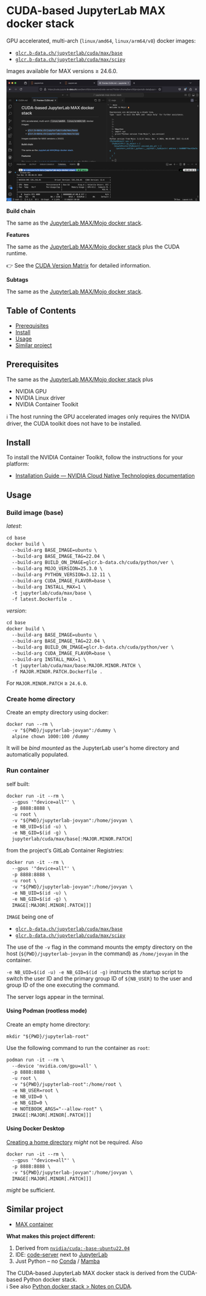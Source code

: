 # CUDA-based JupyterLab MAX docker stack

GPU accelerated, multi-arch (`linux/amd64`, `linux/arm64/v8`) docker images:

* [`glcr.b-data.ch/jupyterlab/cuda/max/base`](https://gitlab.b-data.ch/jupyterlab/cuda/max/base/container_registry)
* [`glcr.b-data.ch/jupyterlab/cuda/max/scipy`](https://gitlab.b-data.ch/jupyterlab/cuda/max/scipy/container_registry)

Images available for MAX versions ≥ 24.6.0.

![CUDA screenshot](assets/cuda-screenshot.png)

**Build chain**

The same as the
[JupyterLab MAX/Mojo docker stack](README.md#jupyterlab-maxmojo-docker-stack).

**Features**

The same as the
[JupyterLab MAX/Mojo docker stack](README.md#jupyterlab-maxmojo-docker-stack)
plus the CUDA runtime.

:point_right: See the [CUDA Version Matrix](CUDA_VERSION_MATRIX.md) for detailed
information.

**Subtags**

The same as the
[JupyterLab MAX/Mojo docker stack](README.md#jupyterlab-maxmojo-docker-stack).

## Table of Contents

* [Prerequisites](#prerequisites)
* [Install](#install)
* [Usage](#usage)
* [Similar project](#similar-project)

## Prerequisites

The same as the
[JupyterLab MAX/Mojo docker stack](README.md#prerequisites) plus

* NVIDIA GPU
* NVIDIA Linux driver
* NVIDIA Container Toolkit

:information_source: The host running the GPU accelerated images only requires
the NVIDIA driver, the CUDA toolkit does not have to be installed.

## Install

To install the NVIDIA Container Toolkit, follow the instructions for your
platform:

* [Installation Guide &mdash; NVIDIA Cloud Native Technologies documentation](https://docs.nvidia.com/datacenter/cloud-native/container-toolkit/install-guide.html#supported-platforms)

## Usage

### Build image (base)

*latest*:

```shell
cd base
docker build \
  --build-arg BASE_IMAGE=ubuntu \
  --build-arg BASE_IMAGE_TAG=22.04 \
  --build-arg BUILD_ON_IMAGE=glcr.b-data.ch/cuda/python/ver \
  --build-arg MOJO_VERSION=25.3.0 \
  --build-arg PYTHON_VERSION=3.12.11 \
  --build-arg CUDA_IMAGE_FLAVOR=base \
  --build-arg INSTALL_MAX=1 \
  -t jupyterlab/cuda/max/base \
  -f latest.Dockerfile .
```

*version*:

```shell
cd base
docker build \
  --build-arg BASE_IMAGE=ubuntu \
  --build-arg BASE_IMAGE_TAG=22.04 \
  --build-arg BUILD_ON_IMAGE=glcr.b-data.ch/cuda/python/ver \
  --build-arg CUDA_IMAGE_FLAVOR=base \
  --build-arg INSTALL_MAX=1 \
  -t jupyterlab/cuda/max/base:MAJOR.MINOR.PATCH \
  -f MAJOR.MINOR.PATCH.Dockerfile .
```

For `MAJOR.MINOR.PATCH` ≥ `24.6.0`.

### Create home directory

Create an empty directory using docker:

```shell
docker run --rm \
  -v "${PWD}/jupyterlab-jovyan":/dummy \
  alpine chown 1000:100 /dummy
```

It will be *bind mounted* as the JupyterLab user's home directory and
automatically populated.

### Run container

self built:

```shell
docker run -it --rm \
  --gpus '"device=all"' \
  -p 8888:8888 \
  -u root \
  -v "${PWD}/jupyterlab-jovyan":/home/jovyan \
  -e NB_UID=$(id -u) \
  -e NB_GID=$(id -g) \
  jupyterlab/cuda/max/base[:MAJOR.MINOR.PATCH]
```

from the project's GitLab Container Registries:

```shell
docker run -it --rm \
  --gpus '"device=all"' \
  -p 8888:8888 \
  -u root \
  -v "${PWD}/jupyterlab-jovyan":/home/jovyan \
  -e NB_UID=$(id -u) \
  -e NB_GID=$(id -g) \
  IMAGE[:MAJOR[.MINOR[.PATCH]]]
```

`IMAGE` being one of

* [`glcr.b-data.ch/jupyterlab/cuda/max/base`](https://gitlab.b-data.ch/jupyterlab/cuda/max/base/container_registry)
* [`glcr.b-data.ch/jupyterlab/cuda/max/scipy`](https://gitlab.b-data.ch/jupyterlab/cuda/max/scipy/container_registry)

The use of the `-v` flag in the command mounts the empty directory on the host
(`${PWD}/jupyterlab-jovyan` in the command) as `/home/jovyan` in the container.

`-e NB_UID=$(id -u) -e NB_GID=$(id -g)` instructs the startup script to switch
the user ID and the primary group ID of `${NB_USER}` to the user and group ID of
the one executing the command.

The server logs appear in the terminal.

#### Using Podman (rootless mode)

Create an empty home directory:

```shell
mkdir "${PWD}/jupyterlab-root"
```

Use the following command to run the container as `root`:

```shell
podman run -it --rm \
  --device 'nvidia.com/gpu=all' \
  -p 8888:8888 \
  -u root \
  -v "${PWD}/jupyterlab-root":/home/root \
  -e NB_USER=root \
  -e NB_UID=0 \
  -e NB_GID=0 \
  -e NOTEBOOK_ARGS="--allow-root" \
  IMAGE[:MAJOR[.MINOR[.PATCH]]]
```

#### Using Docker Desktop

[Creating a home directory](#create-home-directory) *might* not be required.
Also

```shell
docker run -it --rm \
  --gpus '"device=all"' \
  -p 8888:8888 \
  -v "${PWD}/jupyterlab-jovyan":/home/jovyan \
  IMAGE[:MAJOR[.MINOR[.PATCH]]]
```

*might* be sufficient.

## Similar project

* [MAX container](https://docs.modular.com/max/container/)

**What makes this project different:**

1. Derived from [`nvidia/cuda:-base-ubuntu22.04`](https://hub.docker.com/r/nvidia/cuda/tags?page=1&name=-base-ubuntu22.04)
1. IDE: [code-server](https://github.com/coder/code-server) next to
   [JupyterLab](https://github.com/jupyterlab/jupyterlab)
1. Just Python – no [Conda](https://github.com/conda/conda) /
   [Mamba](https://github.com/mamba-org/mamba)

The CUDA-based JupyterLab MAX docker stack is derived from the CUDA-based Python
docker stack.  
:information_source: See also [Python docker stack > Notes on CUDA](https://github.com/b-data/python-docker-stack/blob/main/CUDA_NOTES.md).
